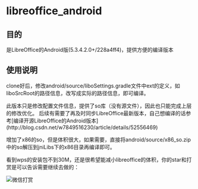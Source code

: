 # libreoffice_android
## 目的
是LibreOffice的Android版(5.3.4.2.0+/228a4ff4)，提供方便的编译版本
## 使用说明
<p>clone好后，修改android/source/liboSettings.gradle文件中ext的定义，如liboSrcRoot的路径信息，改写成实际的路径信息，即可编译。
<p>此版本只是修改配置文件信息，提供了so库（没有源文件），因此也只能完成上层的修改优化。
后续有需要了再及时同步LibreOffice最新版本，自己想编译的话参考[编译开源LibreOffice的Android版本](http://blog.csdn.net/w7849516230/article/details/52556469)
<p>增加了x86的so，但是体积很大，如果需要，直接将android/source/x86_so.zip中的so解压到jniLibs下的x86目录再编译即可。
<p>看到wps的安装包不到30M，还是很希望能减小libreoffice的体积，你的star和打赏是可以告诉需要继续去做的：

![微信打赏](http://arainfo.cn/wx_20170709102954.jpg)
